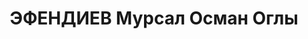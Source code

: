 ---
title: ЭФЕНДИЕВ Мурсал Осман Оглы
description: "Род. 1907, азербайджанец\n Арестован в 1937\n Приговор: ВК ВС СССР,\
  \ 12.10.1937 - ВМН.\n Расстрелян 13.10.1937 в г.Баку.\n Источники: Сталинский список\
  \ от 03.10.1937 (Аз.ССР, Кат.1)| Шафига Мамедова. Вопль матерей (на аз.яз.). Баку:\
  \ \"Гянджлик\". 2006, стр.106."
---